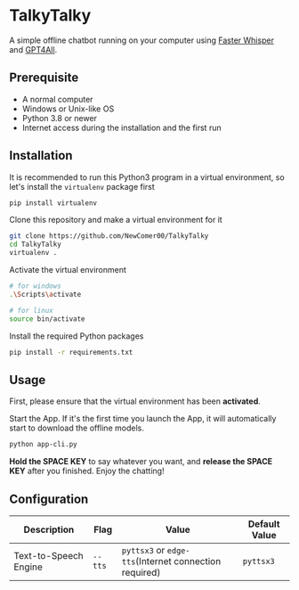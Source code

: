 # TalkyTalky
A simple offline chatbot running on your computer using [Faster Whisper](https://github.com/guillaumekln/faster-whisper) and [GPT4All](https://github.com/nomic-ai/gpt4all). 

## Prerequisite
- A normal computer
- Windows or Unix-like OS
- Python 3.8 or newer
- Internet access during the installation and the first run

## Installation
It is recommended to run this Python3 program in a virtual environment, so let's install the `virtualenv` package first
```sh
pip install virtualenv
```

Clone this repository and make a virtual environment for it
```sh
git clone https://github.com/NewComer00/TalkyTalky
cd TalkyTalky
virtualenv .
```

Activate the virtual environment
```sh
# for windows
.\Scripts\activate

# for linux
source bin/activate
```

Install the required Python packages
```sh
pip install -r requirements.txt
```

## Usage
First, please ensure that the virtual environment has been **activated**.

Start the App. If it's the first time you launch the App, it will automatically start to download the offline models.
```sh
python app-cli.py
```

**Hold the SPACE KEY** to say whatever you want, and **release the SPACE KEY** after you finished. Enjoy the chatting!

## Configuration
| Description | Flag | Value | Default Value |
| - | - | - | - |
| Text-to-Speech Engine | `--tts` | `pyttsx3` or `edge-tts`(Internet connection required) | `pyttsx3` |
